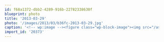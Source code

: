 ```yaml
---
id: f68a1372-dbb2-4289-916b-22782338630f
blueprint: photo
title: '2013-03-29'
photo: '/images/2013/03/b36fc-2013-03-29.jpg'
caption: '<!-- wp:image --><figure class="wp-block-image"><img src="/assets/images/2013/03/b36fc-2013-03-29.jpg" /></figure><!-- /wp:image --><!-- wp:paragraph --><p>Pilot discovers Okanagan lake for the first time.</p><!-- /wp:paragraph -->'
import_id: '20373'
---
```

